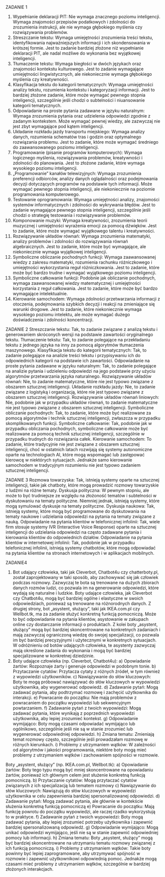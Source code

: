 ZADANIE 1
1.  Wypełnianie deklaracji PIT: Nie wymaga znacznego poziomu inteligencji. Wymaga znajomości przepisów podatkowych i zdolności do zrozumienia instrukcji, ale nie wymaga głębokiego myślenia czy rozwiązywania problemów.
2.  Streszczanie tekstu: Wymaga umiejętności zrozumienia treści tekstu, identyfikowania najważniejszych informacji i ich skondensowania w krótszej formie. Jest to zadanie bardziej złożone niż wypełnianie deklaracji PIT, ale nadal możliwe do wykonania bez wyjątkowej inteligencji.
3.  Tłumaczenie tekstu: Wymaga biegłości w dwóch językach oraz znajomości kontekstu kulturowego. Jest to zadanie wymagające umiejętności lingwistycznych, ale niekoniecznie wymaga głębokiego myślenia czy kreatywności.
4.  Klasyfikacja tekstu do kategorii tematycznych: Wymaga umiejętności analizy tekstu, rozumienia kontekstu i kategoryzacji informacji. Jest to bardziej złożone zadanie, które może wymagać pewnego stopnia inteligencji, szczególnie jeśli chodzi o subtelności i niuansowanie kategorii tematycznych.
5.  Odpowiadanie na proste pytania zadawane w języku naturalnym: Wymaga zrozumienia pytania oraz udzielenia odpowiedzi zgodnie z zadanym kontekstem. Może wymagać pewnej wiedzy, ale zazwyczaj nie jest zbyt wymagające pod kątem inteligencji.
6.  Układanie rozkładu jazdy transportu miejskiego: Wymaga analizy danych, rozumienia schematów tras i godzin oraz optymalnego rozwiązania problemu. Jest to zadanie, które może wymagać średniego do zaawansowanego poziomu inteligencji.
7.  Programowanie (pisanie programów komputerowych): Wymaga logicznego myślenia, rozwiązywania problemów, kreatywności i zdolności do planowania. Jest to złożone zadanie, które wymaga wysokiego poziomu inteligencji.
8.  „Programowanie” kanałów telewizyjnych: Wymaga zrozumienia preferencji odbiorców, analizy danych oglądalności oraz podejmowania decyzji dotyczących programów na podstawie tych informacji. Może wymagać pewnego stopnia inteligencji, ale niekoniecznie na poziomie programowania komputerowego.
9.  Testowanie oprogramowania: Wymaga umiejętności analizy, znajomości systemów informatycznych i zdolności do wykrywania błędów. Jest to zadanie wymagające pewnego stopnia inteligencji, szczególnie jeśli chodzi o strategię testowania i rozwiązywanie problemów.
10.  Komponowanie muzyki: Wymaga kreatywności, zrozumienia teorii muzycznej i umiejętności wyrażenia emocji za pomocą dźwięków. Jest to zadanie, które może wymagać wyjątkowego talentu i kreatywności.
11.  Rozwiązywanie układów równań: Wymaga zrozumienia matematyki, analizy problemów i zdolności do rozwiązywania równań algebraicznych. Jest to zadanie, które może być wymagające, ale niekoniecznie wymaga wyjątkowej inteligencji.
12.  Symboliczne obliczanie pochodnych funkcji: Wymaga zaawansowanej wiedzy z zakresu matematyki, rozumienia rachunku różniczkowego i umiejętności wykorzystania reguł różniczkowania. Jest to zadanie, które może być bardzo trudne i wymagać wyjątkowego poziomu inteligencji.
13.  Symboliczne całkowanie funkcji: Podobnie jak obliczanie pochodnych, wymaga zaawansowanej wiedzy matematycznej i umiejętności korzystania z reguł całkowania. Jest to zadanie, które może być bardzo wymagające intelektualnie.
14.  Kierowanie samochodem: Wymaga zdolności przetwarzania informacji z otoczenia, podejmowania szybkich decyzji i reakcji na zmieniające się warunki drogowe. Jest to zadanie, które niekoniecznie wymaga wysokiego poziomu intelektu, ale może wymagać dużego doświadczenia i zdolności koncentracji.

ZADANIE 2
Streszczanie tekstu: Tak, to zadanie związane z analizą tekstu i generowaniem skróconych wersji na podstawie zawartości oryginalnego tekstu.
Tłumaczenie tekstu: Tak, to zadanie polegające na przekładaniu tekstu z jednego języka na inny za pomocą algorytmów tłumaczenia maszynowego.
Klasyfikacja tekstu do kategorii tematycznych: Tak, to zadanie polegające na analizie treści tekstu i przypisywaniu ich do odpowiednich kategorii na podstawie ich zawartości.
Odpowiadanie na proste pytania zadawane w języku naturalnym: Tak, to zadanie polegające na analizie pytania i udzieleniu odpowiedzi na jego podstawie przy użyciu algorytmów przetwarzania języka naturalnego.
Rozwiązywanie układów równań: Nie, to zadanie matematyczne, które nie jest typowo związane z obszarem sztucznej inteligencji.
Układanie rozkładu jazdy: Nie, to zadanie związane z logistyką i organizacją, które nie jest typowo związane z obszarem sztucznej inteligencji.
Rozwiązywanie układów równań liniowych: Nie, podobnie jak w przypadku układów równań, to zadanie matematyczne nie jest typowo związane z obszarem sztucznej inteligencji.
Symboliczne obliczanie pochodnych: Tak, to zadanie, które może być realizowane za pomocą algorytmów i technik sztucznej inteligencji, zwłaszcza w przypadku skomplikowanych funkcji.
Symboliczne całkowanie: Tak, podobnie jak w przypadku obliczania pochodnych, symboliczne całkowanie może być realizowane za pomocą technik sztucznej inteligencji, szczególnie w przypadku trudnych do rozwiązania całek.
Kierowanie samochodem: To zadanie, które tradycyjnie nie jest związane z obszarem sztucznej inteligencji, choć w ostatnich latach rozwijają się systemy autonomiczne oparte na technologiach AI, które mogą wspomagać lub zastępować kierowcę w niektórych sytuacjach. Jednakże samo kierowanie samochodem w tradycyjnym rozumieniu nie jest typowo zadaniem sztucznej inteligencji.

ZADANIE 3
Rozmowa towarzyska: Tak, istnieją systemy oparte na sztucznej inteligencji, takie jak chatboty, które mogą prowadzić rozmowy towarzyskie z ludźmi na różne tematy.
Dyskusja polityczna: W pewnym stopniu, ale może to być trudniejsze ze względu na złożoność tematów i subtelności w dyskutowaniu na tematy polityczne. Niemniej jednak, istnieją systemy, które mogą symulować dyskusje na tematy polityczne.
Dyskusja naukowa: Tak, istnieją systemy, które mogą być programowane do dyskutowania na tematy naukowe i udzielania odpowiedzi na pytania na tematy związane z nauką.
Odpowiadanie na pytania klientów w telefonicznej infolinii: Tak, wiele firm stosuje systemy IVR (Interactive Voice Response) oparte na sztucznej inteligencji do udzielania odpowiedzi na często zadawane pytania i kierowania klientów do odpowiednich działów.
Odpowiadanie na pytania klientów w internetowej infolinii: Tak, podobnie jak w przypadku telefonicznej infolinii, istnieją systemy chatbotów, które mogą odpowiadać na pytania klientów na stronach internetowych i w aplikacjach mobilnych.

ZADANIE4
1)	Bot udający człowieka, taki jak Cleverbot, Chatbot4u czy chatterboty.pl, został zaprojektowany w taki sposób, aby zachowywać się jak człowiek podczas rozmowy. Zazwyczaj te bota są trenowane na dużych zbiorach danych rozmów ludzi, co pozwala im na generowanie odpowiedzi, które wydają się naturalne i ludzkie. Boty udające człowieka, jak Cleverbot czy Chatbot4u, mogą być bardziej ogólne i elastyczne w swoich odpowiedziach, ponieważ są trenowane na różnorodnych danych.  Z drugiej strony, bot „asystent, służący”, taki jak IKEA.com.pl czy Wellbot.tk, ma za zadanie służyć konkretną funkcją pomocniczą. Może to być odpowiadanie na pytania klientów, asystowanie w zakupach online czy dostarczanie informacji o produktach. Z kolei boty „asystent, służący” mogą być bardziej skoncentrowane na konkretnych zadaniach i mają zazwyczaj ograniczoną wiedzę do swojej specjalizacji, co pozwala im być bardziej precyzyjnymi i użytecznymi w konkretnych sytuacjach. W odróżnieniu od botów udających człowieka, te asystenty zazwyczaj mają określone zadania do wykonania i mogą być bardziej specjalizowane w konkretnej dziedzinie.
2)	Boty udające człowieka (np. Cleverbot, Chatbot4u):
a) Opowiadanie żartów: Rozpoznaje żarty i generuje odpowiedzi w podobnym tonie.
b) Przytaczanie cytatów: Przytacza cytaty z różnych źródeł, w tym również z wypowiedzi użytkowników.
c) Nawiązywanie do słów kluczowych: Boty te mogą próbować nawiązywać do słów kluczowych w wypowiedzi użytkownika, aby wygenerować odpowiedź.
d) Zadawanie pytań: Mogą zadawać pytania, aby podtrzymać rozmowę i zachęcić użytkownika do interakcji.
e) Powracanie do początku: Nie mają problemów z powracaniem do początku wypowiedzi lub sekwencyjnym powtarzaniem.
f) Zadawanie pytań z twoich wypowiedzi: Mogą zadawać pytania, które wynikają z poprzednich wypowiedzi użytkownika, aby lepiej zrozumieć kontekst.
g) Odpowiadanie wymijająco: Boty mogą czasami odpowiadać wymijająco lub ogólnikowo, szczególnie jeśli nie są w stanie zrozumieć lub wygenerować odpowiedniej odpowiedzi.
h) Zmiana tematu: Zmieniają temat rozmowy często, szczególnie jeśli prowadzałam rozmowę w różnych kierunkach.
i) Problemy z utrzymaniem wątków: W zależności od algorytmów i jakości programowania, niektóre boty mogą mieć problemy z utrzymaniem wątków i zachowaniem spójności w rozmowie.

Boty „asystent, służący” (np. IKEA.com.pl, Wellbot.tk):
a) Opowiadanie żartów: Boty tego typu mogą być mniej skoncentrowane na opowiadaniu żartów, ponieważ ich głównym celem jest służenie konkretną funkcją pomocniczą.
b) Przytaczanie cytatów: Mogą przytaczać cytatów związanych z ich specjalizacją lub tematem rozmowy
c) Nawiązywanie do słów kluczowych: Nawiązują do słów kluczowych w wypowiedzi użytkownika w celu zapewnienia bardziej spersonalizowanej odpowiedzi.
d) Zadawanie pytań: Mogą zadawać pytania, ale głównie w kontekście służenia konkretną funkcją pomocniczą
e) Powracanie do początku: Mają funkcję powrotu do początku wypowiedzi, ale raczej rzadko wykorzystują to w praktyce.
f) Zadawanie pytań z twoich wypowiedzi: Boty mogą zadawać pytania, aby lepiej zrozumieć potrzeby użytkownika i zapewnić bardziej spersonalizowaną odpowiedź.
g) Odpowiadanie wymijająco: Mogą unikać odpowiedzi wymijająco, jeśli nie są w stanie zapewnić odpowiedniej pomocy lub informacji.
h) Zmiana tematu: Boty „asystent, służący” mogą być bardziej skoncentrowane na utrzymaniu tematu rozmowy związanej z ich funkcją pomocniczą.
i) Problemy z utrzymaniem wątków: Takie boty powinny być lepiej zaprogramowane, aby utrzymywać spójność w rozmowie i zapewnić użytkownikowi odpowiednią pomoc. Jednakże mogą czasami mieć problemy z utrzymaniem wątków, szczególnie w bardziej złożonych interakcjach.

